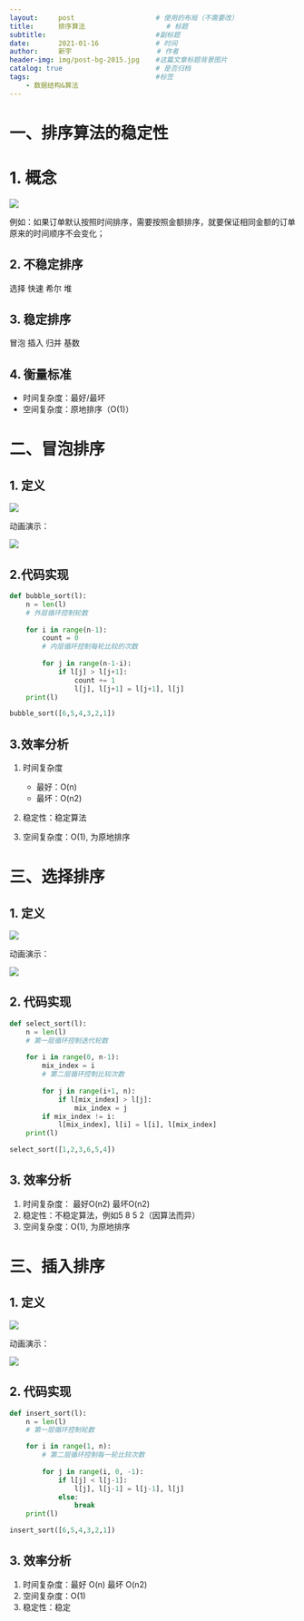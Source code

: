 ```yaml
---
layout:     post                    # 使用的布局（不需要改）
title:      排序算法    				# 标题 
subtitle:    						#副标题
date:       2021-01-16              # 时间
author:     新宇                     # 作者
header-img: img/post-bg-2015.jpg    #这篇文章标题背景图片
catalog: true                       # 是否归档
tags:                               #标签
    - 数据结构&算法
---
```


# 一、排序算法的稳定性
# 1. 概念
![](https://tva1.sinaimg.cn/large/008eGmZEly1gmpaffcbkyj31aq0iuagn.jpg)

例如：如果订单默认按照时间排序，需要按照金额排序，就要保证相同金额的订单原来的时间顺序不会变化；

## 2. 不稳定排序
选择 快速 希尔 堆

## 3. 稳定排序
冒泡 插入 归并 基数

## 4. 衡量标准
- 时间复杂度：最好/最坏
- 空间复杂度：原地排序（O(1)）

# 二、冒泡排序
## 1. 定义
![](https://tva1.sinaimg.cn/large/008eGmZEly1gmpasvqggjj31bm0kc7e6.jpg)

动画演示：

![](https://pic3.zhimg.com/50/v2-62b35f38b9806cb2e50c7e4ee0ec3386_hd.webp?source=1940ef5c)

## 2.代码实现
```python
def bubble_sort(l):
    n = len(l)
    # 外层循环控制轮数
    
    for i in range(n-1):
        count = 0
        # 内层循环控制每轮比较的次数
        
        for j in range(n-1-i):
            if l[j] > l[j+1]:
                count += 1
                l[j], l[j+1] = l[j+1], l[j]
    print(l)

bubble_sort([6,5,4,3,2,1])
```
## 3.效率分析

1. 时间复杂度
	 - 最好：O(n)
	 - 最坏：O(n2)

2. 稳定性：稳定算法

3. 空间复杂度：O(1), 为原地排序

# 三、选择排序
## 1. 定义
![](https://tva1.sinaimg.cn/large/008eGmZEly1gmpdlom904j31140j6gwa.jpg)

动画演示：

![](https://pic1.zhimg.com/50/v2-c5e176ffc200c8f4f137e732fe860b60_hd.webp?source=1940ef5c)

## 2. 代码实现

```python 
def select_sort(l):
    n = len(l)
    # 第一层循环控制迭代轮数
    
    for i in range(0, n-1):
        mix_index = i
        # 第二层循环控制比较次数
        
        for j in range(i+1, n):
            if l[mix_index] > l[j]:
                mix_index = j
        if mix_index != i:
            l[mix_index], l[i] = l[i], l[mix_index]
    print(l)

select_sort([1,2,3,6,5,4])
```

## 3. 效率分析
1. 时间复杂度： 最好O(n2) 最坏O(n2)
2. 稳定性：不稳定算法，例如5 8 5 2（因算法而异）
3. 空间复杂度：O(1), 为原地排序

# 三、插入排序
## 1. 定义
![](https://tva1.sinaimg.cn/large/008eGmZEly1gmpjvkakj9j31ao0mg16s.jpg)

动画演示：

![](https://pic1.zhimg.com/50/v2-38d6f9c006e3fdb24ffd82a58c39ca92_hd.webp?source=1940ef5c)

## 2. 代码实现
```python
def insert_sort(l):
    n = len(l)
    # 第一层循环控制轮数

    for i in range(1, n):
        # 第二层循环控制每一轮比较次数
        
        for j in range(i, 0, -1):
            if l[j] < l[j-1]:
                l[j], l[j-1] = l[j-1], l[j]
            else:
                break
    print(l)

insert_sort([6,5,4,3,2,1])
```

## 3. 效率分析
1. 时间复杂度：最好 O(n) 最坏 O(n2)
2. 空间复杂度：O(1)
3. 稳定性：稳定


